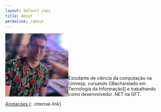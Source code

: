 ```yaml
---
layout: default copy
title: About
permalink: /about
---
```

<head>
    <script src="https://kit.fontawesome.com/2635e42ccc.js" crossorigin="anonymous"></script>
    <link rel="stylesheet" href="https://cdn.jsdelivr.net/gh/devicons/devicon@v2.15.1/devicon.min.css">
</head>

<div style="padding-botton: 30px;">
    <img src="/assets/photo-profile.jpg" width="200" align="left">
</div> <br><br><br><br><br><br><br>


Estudante de ciência da computação na Univesp, cursando [[Bacharelado em Tecnologia da Informação]] e trabalhando como desenvolvedor .NET na GFT. <br>

<i class="fa fa-archive" aria-hidden="true"></i> [Anotações.](/MOC){: .internal-link} <br>


<a class="link-copyright" target="_blank" href="https://github.com/gio-bon"><i class="fa fa-github" aria-hidden="true"></i></a> <a class="link-copyright" target="_blank" href="https://www.linkedin.com/in/gio-bon/"><i class="fa fa-linkedin" aria-hidden="true"></i></a> <a class="link-copyright" target="_blank" href="mailto:injuriae@gmail.com?subject=Visitei seu site, sou ..."><i class="fa fa-envelope" aria-hidden="true"></i></a>

<!-- https://devicon.dev -->
<!-- https://fontawesome.com/v4/icons/ -->